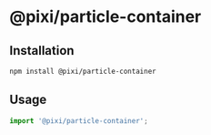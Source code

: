 # @pixi/particle-container

## Installation

```bash
npm install @pixi/particle-container
```

## Usage

```js
import '@pixi/particle-container';
```
